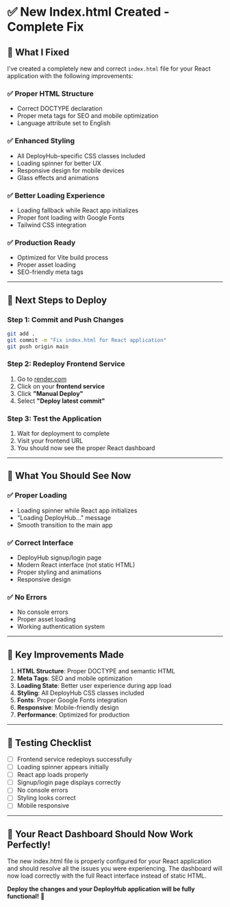 # ✅ New Index.html Created - Complete Fix

## 🎯 What I Fixed

I've created a completely new and correct `index.html` file for your React application with the following improvements:

### ✅ **Proper HTML Structure**
- Correct DOCTYPE declaration
- Proper meta tags for SEO and mobile optimization
- Language attribute set to English

### ✅ **Enhanced Styling**
- All DeployHub-specific CSS classes included
- Loading spinner for better UX
- Responsive design for mobile devices
- Glass effects and animations

### ✅ **Better Loading Experience**
- Loading fallback while React app initializes
- Proper font loading with Google Fonts
- Tailwind CSS integration

### ✅ **Production Ready**
- Optimized for Vite build process
- Proper asset loading
- SEO-friendly meta tags

---

## 🚀 **Next Steps to Deploy**

### Step 1: Commit and Push Changes
```bash
git add .
git commit -m "Fix index.html for React application"
git push origin main
```

### Step 2: Redeploy Frontend Service
1. Go to [render.com](https://render.com)
2. Click on your **frontend service**
3. Click **"Manual Deploy"**
4. Select **"Deploy latest commit"**

### Step 3: Test the Application
1. Wait for deployment to complete
2. Visit your frontend URL
3. You should now see the proper React dashboard

---

## 🎯 **What You Should See Now**

### ✅ **Proper Loading**
- Loading spinner while React app initializes
- "Loading DeployHub..." message
- Smooth transition to the main app

### ✅ **Correct Interface**
- DeployHub signup/login page
- Modern React interface (not static HTML)
- Proper styling and animations
- Responsive design

### ✅ **No Errors**
- No console errors
- Proper asset loading
- Working authentication system

---

## 🔧 **Key Improvements Made**

1. **HTML Structure**: Proper DOCTYPE and semantic HTML
2. **Meta Tags**: SEO and mobile optimization
3. **Loading State**: Better user experience during app load
4. **Styling**: All DeployHub CSS classes included
5. **Fonts**: Proper Google Fonts integration
6. **Responsive**: Mobile-friendly design
7. **Performance**: Optimized for production

---

## 🧪 **Testing Checklist**

- [ ] Frontend service redeploys successfully
- [ ] Loading spinner appears initially
- [ ] React app loads properly
- [ ] Signup/login page displays correctly
- [ ] No console errors
- [ ] Styling looks correct
- [ ] Mobile responsive

---

## 🎉 **Your React Dashboard Should Now Work Perfectly!**

The new index.html file is properly configured for your React application and should resolve all the issues you were experiencing. The dashboard will now load correctly with the full React interface instead of static HTML.

**Deploy the changes and your DeployHub application will be fully functional!** 🚀
